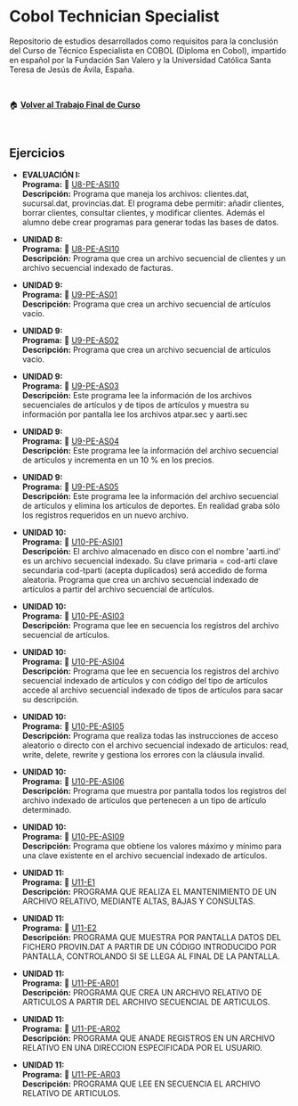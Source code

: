# Cobol Technician Specialist

Repositorio de estudios desarrollados como requisitos para la conclusión del Curso de Técnico Especialista en COBOL (Diploma en Cobol), impartido en español por la Fundación San Valero y la Universidad Católica Santa Teresa de Jesús de Ávila, España.
<br />

<!-- # Actividades Desarrolladas -->
<br />


🏠 **[Volver al Trabajo Final de Curso](README.md)**  

<br />




## Ejercicios

* **EVALUACIÓN I:**  
  **Programa:** 📄 [U8-PE-ASI10](trabajo/ACT-CLI.CBL)  
  **Descripción:** Programa que maneja los archivos: clientes.dat, sucursal.dat, provincias.dat. El programa debe permitir: añadir clientes, borrar clientes, consultar clientes, y modificar clientes. Además el alumno debe crear programas para generar todas las bases de datos.
  
* **UNIDAD 8:**  
  **Programa:** 📄 [U8-PE-ASI10](src/U8-PE-ASI10.cbl)  
  **Descripción:** Programa que crea un archivo secuencial de clientes y un archivo secuencial indexado de facturas.  

* **UNIDAD 9:**  
  **Programa:** 📄 [U9-PE-AS01](src/U9-PE-AS01.cbl)  
  **Descripción:** Programa que crea un archivo secuencial de artículos vacío.  

* **UNIDAD 9:**  
  **Programa:** 📄 [U9-PE-AS02](src/U9-PE-AS02.cbl)  
  **Descripción:** Programa que crea un archivo secuencial de artículos vacío.  

* **UNIDAD 9:**  
  **Programa:** 📄 [U9-PE-AS03](src/U9-PE-AS03.cbl)  
  **Descripción:** Este programa lee la información de los archivos secuenciales de artículos y de tipos de artículos y muestra su información por pantalla lee los archivos atpar.sec y aarti.sec

* **UNIDAD 9:**  
  **Programa:** 📄 [U9-PE-AS04](src/U9-PE-AS04.cbl)  
  **Descripción:** Este programa lee la información del archivo secuencial de artículos y incrementa en un 10 % en los precios.  

* **UNIDAD 9:**  
  **Programa:** 📄 [U9-PE-AS05](src/U9-PE-AS05.cbl)  
  **Descripción:** Este programa lee la información del archivo secuencial de artículos y elimina los artículos de deportes. En realidad graba sólo los registros requeridos en un nuevo archivo.  

* **UNIDAD 10:**  
  **Programa:** 📄 [U10-PE-ASI01](src/U10-PE-ASI01.cbl)  
  **Descripción:** El archivo almacenado en disco con el nombre 'aarti.ind' es un archivo secuencial indexado. Su clave primaria = cod-arti clave secundaria cod-tparti (acepta duplicados) será accedido de forma aleatoria. Programa que crea un archivo secuencial indexado de artículos a partir del archivo secuencial de artículos.
    
 * **UNIDAD 10:**  
   **Programa:** 📄 [U10-PE-ASI03](src/U10-PE-ASI03.cbl)  
   **Descripción:** Programa que lee en secuencia los registros del archivo secuencial de artículos.
  
 * **UNIDAD 10:**  
   **Programa:** 📄 [U10-PE-ASI04](src/U10-PE-ASI04.cbl)   
   **Descripción:** Programa que lee en secuencia los registros del archivo secuencial indexado de artículos y con código del tipo de artículos accede al archivo secuencial indexado de tipos de artículos para sacar su descripción.
  
* **UNIDAD 10:**  
  **Programa:** 📄 [U10-PE-ASI05](src/U10-PE-ASI05.cbl)  
  **Descripción:** Programa que realiza todas las instrucciones de acceso aleatorio o directo con el archivo secuencial indexado de artículos: read, write, delete, rewrite y gestiona los errores con la cláusula invalid. 

* **UNIDAD 10:**  
  **Programa:** 📄 [U10-PE-ASI06](src/U10-PE-ASI06.cbl)  
  **Descripción:** Programa que muestra por pantalla todos los registros del archivo indexado de artículos que pertenecen a un tipo de artículo determinado.
  
* **UNIDAD 10:**  
  **Programa:** 📄 [U10-PE-ASI09](src/U10-PE-ASI09.cbl)  
  **Descripción:** Programa que obtiene los valores máximo y mínimo para una clave existente en el archivo secuencial indexado de artículos.  

* **UNIDAD 11:**  
  **Programa:** 📄 [U11-E1](src/U11-E1.cbl)  
  **Descripción:** PROGRAMA QUE REALIZA EL MANTENIMIENTO DE UN ARCHIVO RELATIVO, MEDIANTE ALTAS, BAJAS Y CONSULTAS.  

* **UNIDAD 11:**  
  **Programa:** 📄 [U11-E2](src/U11-E2.cbl)  
  **Descripción:** PROGRAMA QUE MUESTRA POR PANTALLA DATOS DEL FICHERO PROVIN.DAT A PARTIR DE UN CÓDIGO INTRODUCIDO POR PANTALLA, CONTROLANDO SI SE LLEGA AL FINAL DE LA PANTALLA.  

* **UNIDAD 11:**  
  **Programa:** 📄 [U11-PE-AR01](src/U11-PE-AR01.cbl)  
  **Descripción:** PROGRAMA QUE CREA UN ARCHIVO RELATIVO DE ARTICULOS A PARTIR DEL ARCHIVO SECUENCIAL DE ARTICULOS.  

* **UNIDAD 11:**  
  **Programa:** 📄 [U11-PE-AR02](src/U11-PE-AR02.cbl)  
  **Descripción:** PROGRAMA QUE ANADE REGISTROS EN UN ARCHIVO RELATIVO EN UNA DIRECCION ESPECIFICADA POR EL USUARIO.  

* **UNIDAD 11:**  
  **Programa:** 📄 [U11-PE-AR03](src/U11-PE-AR03.cbl)  
  **Descripción:** PROGRAMA QUE LEE EN SECUENCIA EL ARCHIVO RELATIVO DE ARTICULOS.
  


